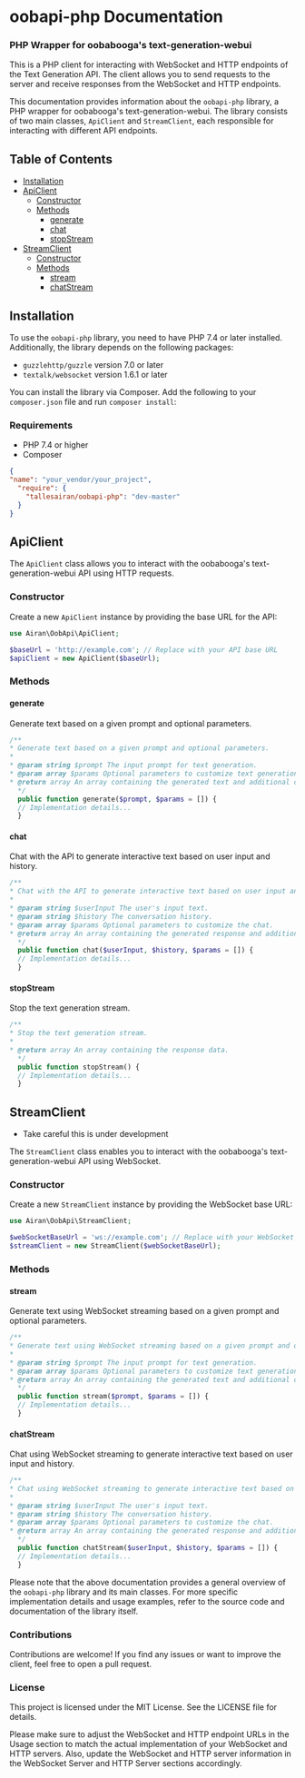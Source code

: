 oobapi-php Documentation
========================
### PHP Wrapper for oobabooga's text-generation-webui
This is a PHP client for interacting with WebSocket and HTTP endpoints of the Text Generation API.
The client allows you to send requests to the server and receive responses from the WebSocket and HTTP endpoints.


This documentation provides information about the `oobapi-php` library, a PHP wrapper for oobabooga's text-generation-webui. The library consists of two main classes, `ApiClient` and `StreamClient`, each responsible for interacting with different API endpoints.

Table of Contents
-----------------

-   [Installation](#installation)
-   [ApiClient](#apiclient)
    -   [Constructor](#constructor)
    -   [Methods](#methods)
        -   [generate](#generate)
        -   [chat](#chat)
        -   [stopStream](#stopstream)
-   [StreamClient](#streamclient)
    -   [Constructor](#constructor-1)
    -   [Methods](#methods-1)
        -   [stream](#stream)
        -   [chatStream](#chatstream)

Installation
------------

To use the `oobapi-php` library, you need to have PHP 7.4 or later installed. Additionally, the library depends on the following packages:

-   `guzzlehttp/guzzle` version 7.0 or later
-   `textalk/websocket` version 1.6.1 or later

You can install the library via Composer. Add the following to your `composer.json` file and run `composer install`:

### Requirements

-   PHP 7.4 or higher
-   Composer



```json
{
"name": "your_vendor/your_project",
  "require": {
    "tallesairan/oobapi-php": "dev-master"
  }
}
```



ApiClient
---------

The `ApiClient` class allows you to interact with the oobabooga's text-generation-webui API using HTTP requests.

### Constructor

Create a new `ApiClient` instance by providing the base URL for the API:

```php
use Airan\OobApi\ApiClient;

$baseUrl = 'http://example.com'; // Replace with your API base URL
$apiClient = new ApiClient($baseUrl);
```

### Methods

#### generate

Generate text based on a given prompt and optional parameters.

```php
/**
* Generate text based on a given prompt and optional parameters.
*
* @param string $prompt The input prompt for text generation.
* @param array $params Optional parameters to customize text generation.
* @return array An array containing the generated text and additional data.
  */
  public function generate($prompt, $params = []) {
  // Implementation details...
  }
  ```

#### chat

Chat with the API to generate interactive text based on user input and history.

```php
/**
* Chat with the API to generate interactive text based on user input and history.
*
* @param string $userInput The user's input text.
* @param string $history The conversation history.
* @param array $params Optional parameters to customize the chat.
* @return array An array containing the generated response and additional data.
  */
  public function chat($userInput, $history, $params = []) {
  // Implementation details...
  }
```

#### stopStream

Stop the text generation stream.



```php
/**
* Stop the text generation stream.
*
* @return array An array containing the response data.
  */
  public function stopStream() {
  // Implementation details...
  }
```

StreamClient
------------

* Take careful this is under development


The `StreamClient` class enables you to interact with the oobabooga's text-generation-webui API using WebSocket.

### Constructor

Create a new `StreamClient` instance by providing the WebSocket base URL:



```php
use Airan\OobApi\StreamClient;

$webSocketBaseUrl = 'ws://example.com'; // Replace with your WebSocket base URL
$streamClient = new StreamClient($webSocketBaseUrl);
```

### Methods

#### stream

Generate text using WebSocket streaming based on a given prompt and optional parameters.

```php
/**
* Generate text using WebSocket streaming based on a given prompt and optional parameters.
*
* @param string $prompt The input prompt for text generation.
* @param array $params Optional parameters to customize text generation.
* @return array An array containing the generated text and additional data.
  */
  public function stream($prompt, $params = []) {
  // Implementation details...
  }
  ```


#### chatStream

Chat using WebSocket streaming to generate interactive text based on user input and history.



```php
/**
* Chat using WebSocket streaming to generate interactive text based on user input and history.
*
* @param string $userInput The user's input text.
* @param string $history The conversation history.
* @param array $params Optional parameters to customize the chat.
* @return array An array containing the generated response and additional data.
  */
  public function chatStream($userInput, $history, $params = []) {
  // Implementation details...
  }
  ```
Please note that the above documentation provides a general overview of the `oobapi-php` library and its main classes. For more specific implementation details and usage examples, refer to the source code and documentation of the library itself.


### Contributions
Contributions are welcome! If you find any issues or want to improve the client, feel free to open a pull request.

### License
This project is licensed under the MIT License. See the LICENSE file for details.

Please make sure to adjust the WebSocket and HTTP endpoint URLs in the Usage section to match the actual implementation of your WebSocket and HTTP servers.
Also, update the WebSocket and HTTP server information in the WebSocket Server and HTTP Server sections accordingly.
